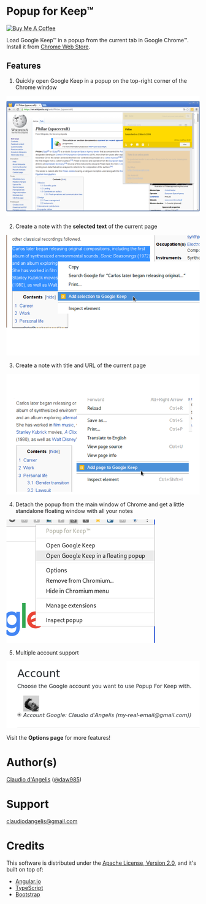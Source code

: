 # Popup for Keep™

[![Buy Me A Coffee](https://www.buymeacoffee.com/assets/img/custom_images/orange_img.png)](https://www.buymeacoffee.com/claudiodangelis)


Load Google Keep™ in a popup from the current tab in Google Chrome™. Install it from [Chrome Web Store](https://chrome.google.com/webstore/detail/popup-for-keep/fhcmhglnohogibbbpbodmjeggpdlboop).

## Features

1. Quickly open Google Keep in a popup on the top-right corner of the Chrome window

![Screen4](screenshots/screenshot-04.png)



2. Create a note with the **selected text** of the current page

![Screen6](screenshots/screenshot-06-add-selection.png)

3. Create a note with title and URL of the current page

![Screen5](screenshots/screenshot-05-add-page.png)

4. Detach the popup from the main window of Chrome and get a little standalone floating window with all your notes

![Screen7](screenshots/screenshot-floating.png)

5. Multiple account support

![Screen8](screenshots/screenshot-account.png)


Visit the **Options page** for more features!


# Author(s)

[Claudio d'Angelis](https://claudiodangelis.com) ([@daw985](https://twitter.com/@daw985))

# Support

claudiodangelis@gmail.com

# Credits

This software is distributed under the [Apache License, Version 2.0](https://www.apache.org/licenses/LICENSE-2.0), and it's built on top of:

*   [Angular.io](https://angular.io)
*   [TypeScript](https://typescriptlang)
*   [Bootstrap](https://getbootstrap.com)
